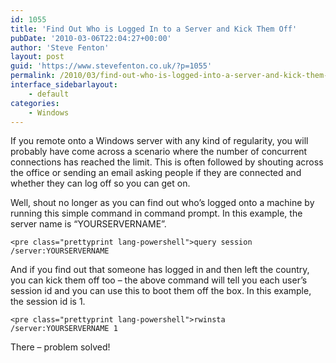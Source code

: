 ```yaml
---
id: 1055
title: 'Find Out Who is Logged In to a Server and Kick Them Off'
pubDate: '2010-03-06T22:04:27+00:00'
author: 'Steve Fenton'
layout: post
guid: 'https://www.stevefenton.co.uk/?p=1055'
permalink: /2010/03/find-out-who-is-logged-into-a-server-and-kick-them-off/
interface_sidebarlayout:
    - default
categories:
    - Windows
---
```


If you remote onto a Windows server with any kind of regularity, you will probably have come across a scenario where the number of concurrent connections has reached the limit. This is often followed by shouting across the office or sending an email asking people if they are connected and whether they can log off so you can get on.

Well, shout no longer as you can find out who’s logged onto a machine by running this simple command in command prompt. In this example, the server name is “YOURSERVERNAME”.

```
<pre class="prettyprint lang-powershell">query session /server:YOURSERVERNAME
```

And if you find out that someone has logged in and then left the country, you can kick them off too – the above command will tell you each user’s session id and you can use this to boot them off the box. In this example, the session id is 1.

```
<pre class="prettyprint lang-powershell">rwinsta /server:YOURSERVERNAME 1
```

There – problem solved!